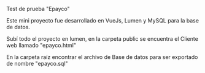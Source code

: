 Test de prueba "Epayco"

Este mini proyecto fue desarrollado en VueJs, Lumen y MySQL para la base de datos.

Subí todo el proyecto en lumen, en la carpeta public se encuentra el Cliente web llamado "epayco.html"

En la carpeta raíz encontrar el archivo de Base de datos para ser exportado de nombre "epayco.sql"

